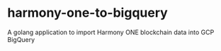 # harmony-one-to-bigquery
A golang application to import Harmony ONE blockchain data into GCP BigQuery
